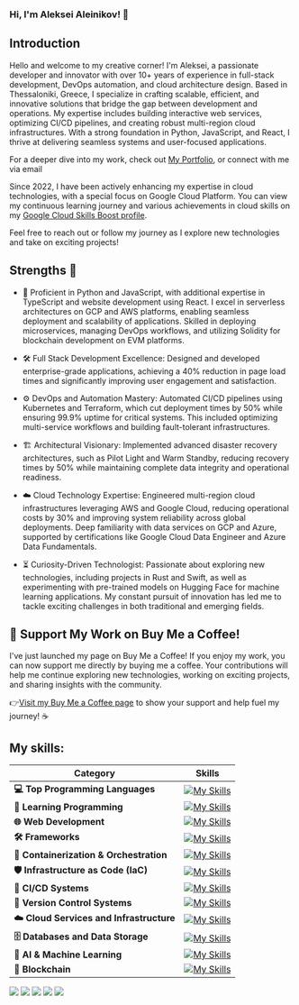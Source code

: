 ### Hi, I'm Aleksei Aleinikov! 👋

## Introduction

Hello and welcome to my creative corner! I'm Aleksei, a passionate developer and innovator with over 10+ years of experience in full-stack development, DevOps automation, and cloud architecture design. Based in Thessaloniki, Greece, I specialize in crafting scalable, efficient, and innovative solutions that bridge the gap between development and operations.
My expertise includes building interactive web services, optimizing CI/CD pipelines, and creating robust multi-region cloud infrastructures. With a strong foundation in Python, JavaScript, and React, I thrive at delivering seamless systems and user-focused applications.

For a deeper dive into my work, check out [My Portfolio](https://www.alekseialeinikov.com), or connect with me via email

Since 2022, I have been actively enhancing my expertise in cloud technologies, with a special focus on Google Cloud Platform. You can view my continuous learning journey and various achievements in cloud skills on my [Google Cloud Skills Boost profile](https://www.cloudskillsboost.google/public_profiles/3f0276b2-6903-48d5-adf1-8831d5555c7e).

Feel free to reach out or follow my journey as I explore new technologies and take on exciting projects!

## Strengths 💪

- 🚀 Proficient in Python and JavaScript, with additional expertise in TypeScript and website development using React. I excel in serverless architectures on GCP and AWS platforms, enabling seamless deployment and scalability of applications. Skilled in deploying microservices, managing DevOps workflows, and utilizing Solidity for blockchain development on EVM platforms.

- 🛠️ Full Stack Development Excellence:
Designed and developed enterprise-grade applications, achieving a 40% reduction in page load times and significantly improving user engagement and satisfaction.

- ⚙️ DevOps and Automation Mastery:
Automated CI/CD pipelines using Kubernetes and Terraform, which cut deployment times by 50% while ensuring 99.9% uptime for critical systems. This included optimizing multi-service workflows and building fault-tolerant infrastructures.

- 🏗️ Architectural Visionary:
Implemented advanced disaster recovery architectures, such as Pilot Light and Warm Standby, reducing recovery times by 50% while maintaining complete data integrity and operational readiness.

- ☁️ Cloud Technology Expertise:
Engineered multi-region cloud infrastructures leveraging AWS and Google Cloud, reducing operational costs by 30% and improving system reliability across global deployments. Deep familiarity with data services on GCP and Azure, supported by certifications like Google Cloud Data Engineer and Azure Data Fundamentals.

- ⏳ Curiosity-Driven Technologist:
Passionate about exploring new technologies, including projects in Rust and Swift, as well as experimenting with pre-trained models on Hugging Face for machine learning applications. My constant pursuit of innovation has led me to tackle exciting challenges in both traditional and emerging fields.

## 🌟 Support My Work on Buy Me a Coffee!
I've just launched my page on Buy Me a Coffee! If you enjoy my work, you can now support me directly by buying me a coffee. Your contributions will help me continue exploring new technologies, working on exciting projects, and sharing insights with the community.

👉[Visit my Buy Me a Coffee page](https://buymeacoffee.com/aleksei_aleinikov) to show your support and help fuel my journey! ☕


## My skills:

| Category                        | Skills |
|---------------------------------|--------|
| **💻 Top Programming Languages**   | [![My Skills](https://skillicons.dev/icons?i=python,nodejs,ts,swift)](https://skillicons.dev) |
| **📘 Learning Programming**        | [![My Skills](https://skillicons.dev/icons?i=go,rust)](https://skillicons.dev) |
| **🌐 Web Development**             | [![My Skills](https://skillicons.dev/icons?i=react,html,css)](https://skillicons.dev) |
| **🛠️ Frameworks**                  | [![My Skills](https://skillicons.dev/icons?i=flask,fastapi)](https://skillicons.dev) |
| **🐳 Containerization & Orchestration** | [![My Skills](https://skillicons.dev/icons?i=docker,kubernetes)](https://skillicons.dev) |
| **🛡️ Infrastructure as Code (IaC)** | [![My Skills](https://skillicons.dev/icons?i=terraform,ansible)](https://skillicons.dev) |
| **🔁 CI/CD Systems**               | [![My Skills](https://skillicons.dev/icons?i=jenkins)](https://skillicons.dev) |
| **📝 Version Control Systems**     | [![My Skills](https://skillicons.dev/icons?i=git,github,gitlab)](https://skillicons.dev) |
| **☁️ Cloud Services and Infrastructure** | [![My Skills](https://skillicons.dev/icons?i=gcp,aws,azure,openstack,vercel,heroku)](https://skillicons.dev) |
| **🗄️ Databases and Data Storage**  | [![My Skills](https://skillicons.dev/icons?i=mysql,mongodb,postgresql,redis,dynamodb,sqlite,cassandra)](https://skillicons.dev) |
| **🧠 AI & Machine Learning**       | [![My Skills](https://skillicons.dev/icons?i=tensorflow,pytorch,scikkit-learn)](https://skillicons.dev) |
| **🔗 Blockchain**                  | [![My Skills](https://skillicons.dev/icons?i=solidity)](https://skillicons.dev) |


![](http://github-profile-summary-cards.vercel.app/api/cards/profile-details?username=lf3551&theme=dark)
![](http://github-profile-summary-cards.vercel.app/api/cards/repos-per-language?username=lf3551&theme=dark)
![](http://github-profile-summary-cards.vercel.app/api/cards/most-commit-language?username=lf3551&theme=dark)
![](http://github-profile-summary-cards.vercel.app/api/cards/productive-time?username=lf3551&theme=dark&utcOffset=3)
![](http://github-profile-summary-cards.vercel.app/api/cards/stats?username=lf3551&theme=dark)
